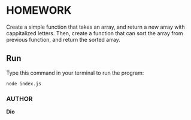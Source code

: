 # HOMEWORK

Create a simple function that takes an array, and return a new array with cappitalized letters. Then, create a function that can sort the array from previous function, and return the sorted array.

## Run

Type this command in your terminal to run the program:

```
node index.js
```

### AUTHOR

**Dio**
